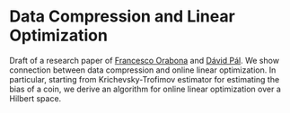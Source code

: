 Data Compression and Linear Optimization
========================================

Draft of a research paper of [Francesco Orabona](http://francesco.orabona.com/)
and [Dávid Pál](http://david.palenica.com/). We show connection between data
compression and online linear optimization. In particular, starting from
Krichevsky-Trofimov estimator for estimating the bias of a coin, we derive an
algorithm for online linear optimization over a Hilbert space.
